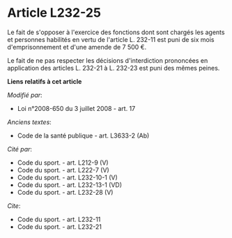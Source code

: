 # Article L232-25

Le fait de s'opposer à l'exercice des fonctions dont sont chargés les agents et personnes habilités en vertu de l'article L.
232-11 est puni de six mois d'emprisonnement et d'une amende de 7 500 €. 

Le fait de ne pas respecter les décisions d'interdiction prononcées en application des articles L. 232-21 à L. 232-23 est
puni des mêmes peines.

**Liens relatifs à cet article**

_Modifié par_:

  - Loi n°2008-650 du 3 juillet 2008 - art. 17

_Anciens textes_:

  - Code de la santé publique - art. L3633-2 (Ab)

_Cité par_:

  - Code du sport. - art. L212-9 (V)
  - Code du sport. - art. L222-7 (V)
  - Code du sport. - art. L232-10-1 (V)
  - Code du sport. - art. L232-13-1 (VD)
  - Code du sport. - art. L232-28 (V)

_Cite_:

  - Code du sport. - art. L232-11
  - Code du sport. - art. L232-21
